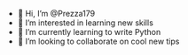 - 👋 Hi, I’m @Prezza179
- 👀 I’m interested in learning new skills
- 🌱 I’m currently learning to write Python
- 💞️ I’m looking to collaborate on cool new tips


<!---
Prezza179/Prezza179 is a ✨ special ✨ repository because its `README.md` (this file) appears on your GitHub profile.
You can click the Preview link to take a look at your changes.
--->
